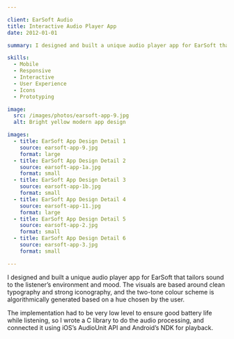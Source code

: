 ```yaml
---

client: EarSoft Audio
title: Interactive Audio Player App
date: 2012-01-01

summary: I designed and built a unique audio player app for EarSoft that tailors sound to the listener’s environment and mood. The visuals are based around clean typography and strong iconography, and the two-tone colour scheme is algorithmically generated based on a hue chosen by the user.

skills:
  - Mobile
  - Responsive
  - Interactive
  - User Experience
  - Icons
  - Prototyping

image:
  src: /images/photos/earsoft-app-9.jpg
  alt: Bright yellow modern app design

images:
  - title: EarSoft App Design Detail 1
    source: earsoft-app-9.jpg
    format: large
  - title: EarSoft App Design Detail 2
    source: earsoft-app-1a.jpg
    format: small
  - title: EarSoft App Design Detail 3
    source: earsoft-app-1b.jpg
    format: small
  - title: EarSoft App Design Detail 4
    source: earsoft-app-11.jpg
    format: large
  - title: EarSoft App Design Detail 5
    source: earsoft-app-2.jpg
    format: small
  - title: EarSoft App Design Detail 6
    source: earsoft-app-3.jpg
    format: small

---
```


I designed and built a unique audio player app for EarSoft that tailors sound to the listener’s environment and mood. The visuals are based around clean typography and strong iconography, and the two-tone colour scheme is algorithmically generated based on a hue chosen by the user.

The implementation had to be very low level to ensure good battery life while listening, so I wrote a C library to do the audio processing, and connected it using iOS’s AudioUnit API and Android’s NDK for playback.
